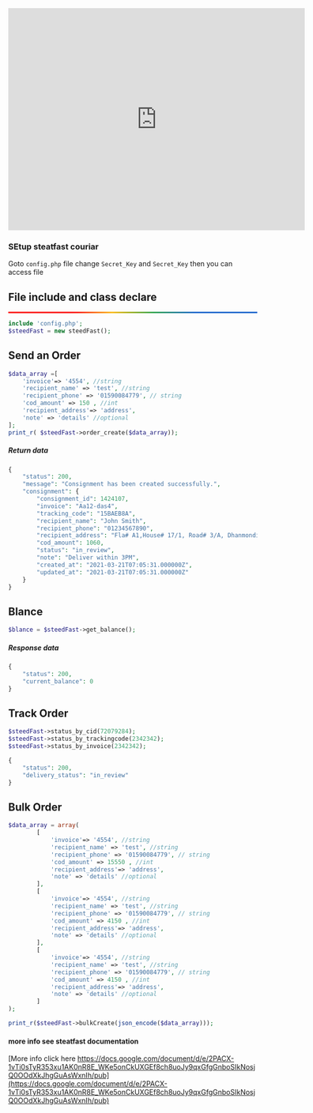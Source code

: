 
<style>
    .js-snippet-clipboard-copy-unpositioned .markdown-body .snippet-clipboard-content, .js-snippet-clipboard-copy-unpositioned .markdown-body .highlight{
            border-bottom: 0;
            border-image-slice: 1;
            border-image-source: linear-gradient(90deg,#fb0301,#fb0301 25%,#fbbb06,#34a653,#206ace 75%);
            border-left: 0;
            border-right: 0;
            border-top-style: solid;
            border-top-width: 3px;
    }
</style>
<iframe
  width="600"
  height="450"
  style="border:0"
  loading="lazy"
  allowfullscreen
  referrerpolicy="no-referrer-when-downgrade"
  src="https://www.google.com/maps/embed/v1/place?key=
    &q=Space+Needle,Seattle+WA">
</iframe>

### SEtup steatfast couriar

Goto `config.php` file change `Secret_Key` and  `Secret_Key` then  you can access file

## File include and class declare

<div style="border-bottom: 0;
    border-image-slice: 1;
    border-image-source: linear-gradient(90deg,#fb0301,#fb0301 25%,#fbbb06,#34a653,#206ace 75%);
    border-left: 0;
    border-right: 0;
    border-top-style: solid;
    border-top-width: 3px;
    margin: 0;
    height: 0;"></div>

```php
include 'config.php';
$steedFast = new steedFast();
```

## Send an Order
```php 
$data_array =[
    'invoice'=> '4554', //string
    'recipient_name' => 'test', //string
    'recipient_phone' => '01590084779', // string
    'cod_amount' => 150 , //int
    'recipient_address'=> 'address',
    'note' => 'details' //optional
];
print_r( $steedFast->order_create($data_array));
```
##### Return data
```php
{
    "status": 200,
    "message": "Consignment has been created successfully.",
    "consignment": {
        "consignment_id": 1424107,
        "invoice": "Aa12-das4",
        "tracking_code": "15BAEB8A",
        "recipient_name": "John Smith",
        "recipient_phone": "01234567890",
        "recipient_address": "Fla# A1,House# 17/1, Road# 3/A, Dhanmondi,Dhaka-1209",
        "cod_amount": 1060,
        "status": "in_review",
        "note": "Deliver within 3PM",
        "created_at": "2021-03-21T07:05:31.000000Z",
        "updated_at": "2021-03-21T07:05:31.000000Z"
    }
}
```
## Blance  
```php
$blance = $steedFast->get_balance();
```
##### Response data
```php
{
    "status": 200,
    "current_balance": 0
}     
``` 


## Track Order
```php
$steedFast->status_by_cid(72079284);
$steedFast->status_by_trackingcode(2342342);
$steedFast->status_by_invoice(2342342);
```
```php
{
    "status": 200,
    "delivery_status": "in_review"
}
```
## Bulk Order
```php
$data_array = array(
        [
            'invoice'=> '4554', //string
            'recipient_name' => 'test', //string
            'recipient_phone' => '01590084779', // string
            'cod_amount' => 15550 , //int
            'recipient_address'=> 'address',
            'note' => 'details' //optional
        ],
        [
            'invoice'=> '4554', //string
            'recipient_name' => 'test', //string
            'recipient_phone' => '01590084779', // string
            'cod_amount' => 4150 , //int
            'recipient_address'=> 'address',
            'note' => 'details' //optional
        ],
        [
            'invoice'=> '4554', //string
            'recipient_name' => 'test', //string
            'recipient_phone' => '01590084779', // string
            'cod_amount' => 4150 , //int
            'recipient_address'=> 'address',
            'note' => 'details' //optional
        ]
);

print_r($steedFast->bulkCreate(json_encode($data_array)));
```




#### more info see steatfast documentation

[More info click here https://docs.google.com/document/d/e/2PACX-1vTi0sTyR353xu1AK0nR8E_WKe5onCkUXGEf8ch8uoJy9qxGfgGnboSIkNosjQ0OOdXkJhgGuAsWxnIh/pub](https://docs.google.com/document/d/e/2PACX-1vTi0sTyR353xu1AK0nR8E_WKe5onCkUXGEf8ch8uoJy9qxGfgGnboSIkNosjQ0OOdXkJhgGuAsWxnIh/pub)

